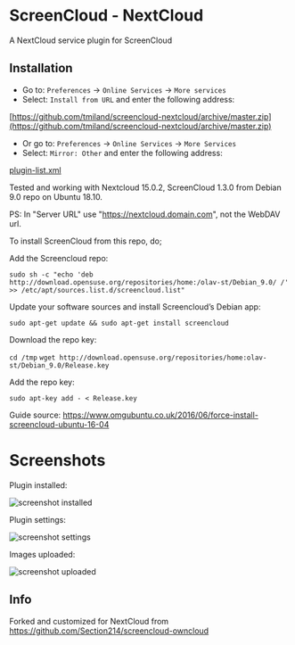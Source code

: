 # ScreenCloud - NextCloud

A NextCloud service plugin for ScreenCloud

## Installation

* Go to: `Preferences` -> `Online Services` -> `More services`
* Select: `Install from URL` and enter the following address:

[https://github.com/tmiland/screencloud-nextcloud/archive/master.zip](https://github.com/tmiland/screencloud-nextcloud/archive/master.zip)

* Or go to: `Preferences` -> `Online Services` -> `More Services`
* Select: `Mirror: Other` and enter the following address:

[plugin-list.xml](https://github.com/tmiland/screencloud-nextcloud/raw/master/plugin-list.xml)

Tested and working with Nextcloud 15.0.2, ScreenCloud 1.3.0 from Debian 9.0 repo on Ubuntu 18.10.

PS: In "Server URL" use "https://nextcloud.domain.com", not the WebDAV url.

To install ScreenCloud from this repo, do;

Add the Screencloud repo:

`sudo sh -c "echo 'deb http://download.opensuse.org/repositories/home:/olav-st/Debian_9.0/ /' >> /etc/apt/sources.list.d/screencloud.list"`

Update your software sources and install Screencloud’s Debian app:

`sudo apt-get update && sudo apt-get install screencloud`

Download the repo key:

`cd /tmp`
`wget http://download.opensuse.org/repositories/home:olav-st/Debian_9.0/Release.key`

Add the repo key:

`sudo apt-key add - < Release.key`

Guide source: https://www.omgubuntu.co.uk/2016/06/force-install-screencloud-ubuntu-16-04

# Screenshots

Plugin installed:

![screenshot installed](https://raw.githubusercontent.com/tmiland/screencloud-nextcloud/master/Screenshot%20at%2017_56_41.png?raw=true "Plugin installed")

Plugin settings:

![screenshot settings](https://raw.githubusercontent.com/tmiland/screencloud-nextcloud/master/Screenshot%20at%2018_06_39.png?raw=true "Plugin settings")

Images uploaded:

![screenshot uploaded](https://raw.githubusercontent.com/tmiland/screencloud-nextcloud/master/Screenshot%20at%2018_14_08.png?raw=true "Images uploaded")

## Info

Forked and customized for NextCloud from https://github.com/Section214/screencloud-owncloud
